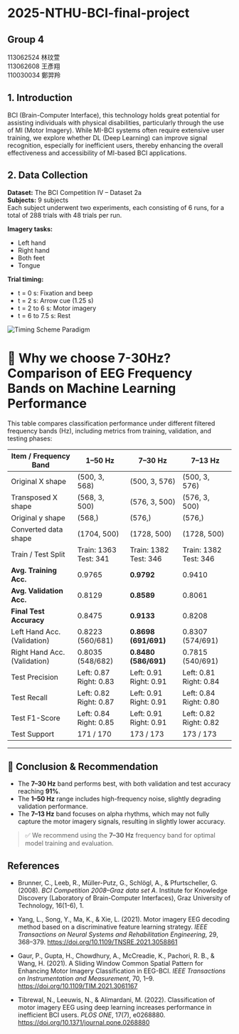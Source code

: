 # 2025-NTHU-BCI-final-project

## Group 4  
113062524 林玟萱  
113062608 王彥翔  
110030034 鄭羿羚

## 1. Introduction

BCI (Brain-Computer Interface), this technology holds great potential for assisting individuals with physical disabilities, particularly through the use of MI (Motor Imagery). While MI-BCI systems often require extensive user training, we explore whether DL (Deep Learning) can improve signal recognition, especially for inefficient users, thereby enhancing the overall effectiveness and accessibility of MI-based BCI applications.

## 2. Data Collection

**Dataset:** The BCI Competition IV – Dataset 2a  
**Subjects:** 9 subjects  
Each subject underwent two experiments, each consisting of 6 runs, for a total of 288 trials with 48 trials per run.  

**Imagery tasks:**  
- Left hand  
- Right hand  
- Both feet  
- Tongue  

**Trial timing:**  
- t = 0 s: Fixation and beep  
- t = 2 s: Arrow cue (1.25 s)  
- t = 2 to 6 s: Motor imagery  
- t = 6 to 7.5 s: Rest
  
 ![Timing Scheme Paradigm](https://raw.githubusercontent.com/orvindemsy/BCICIV2a-FBCSP/d6dce55b4951b8e46bb5e625b060d332101cdd59/img/timing-scheme-paradigm.png)

# 🧠 Why we choose 7-30Hz? Comparison of EEG Frequency Bands on Machine Learning Performance

This table compares classification performance under different filtered frequency bands (Hz), including metrics from training, validation, and testing phases:

| Item / Frequency Band | **1–50 Hz** | **7–30 Hz** | **7–13 Hz** |
|------------------------|-------------|-------------|-------------|
| Original X shape       | (500, 3, 568) | (500, 3, 576) | (500, 3, 576) |
| Transposed X shape     | (568, 3, 500) | (576, 3, 500) | (576, 3, 500) |
| Original y shape       | (568,)        | (576,)        | (576,)        |
| Converted data shape   | (1704, 500)   | (1728, 500)   | (1728, 500)   |
| Train / Test Split     | Train: 1363<br>Test: 341 | Train: 1382<br>Test: 346 | Train: 1382<br>Test: 346 |
| **Avg. Training Acc.** | 0.9765        | **0.9792**    | 0.9410        |
| **Avg. Validation Acc.** | 0.8129      | **0.8589**    | 0.8061        |
| **Final Test Accuracy** | 0.8475      | **0.9133**    | 0.8208        |
| Left Hand Acc. (Validation) | 0.8223 (560/681) | **0.8698 (691/691)** | 0.8307 (574/691) |
| Right Hand Acc. (Validation) | 0.8035 (548/682) | **0.8480 (586/691)** | 0.7815 (540/691) |
| Test Precision          | Left: 0.87<br>Right: 0.83 | Left: 0.91<br>Right: 0.91 | Left: 0.81<br>Right: 0.84 |
| Test Recall             | Left: 0.82<br>Right: 0.87 | Left: 0.91<br>Right: 0.91 | Left: 0.84<br>Right: 0.80 |
| Test F1-Score           | Left: 0.84<br>Right: 0.85 | Left: 0.91<br>Right: 0.91 | Left: 0.82<br>Right: 0.82 |
| Test Support            | 171 / 170     | 173 / 173     | 173 / 173     |

---

## 📌 Conclusion & Recommendation

- The **7–30 Hz** band performs best, with both validation and test accuracy reaching **91%**.
- The **1–50 Hz** range includes high-frequency noise, slightly degrading validation performance.
- The **7–13 Hz** band focuses on alpha rhythms, which may not fully capture the motor imagery signals, resulting in slightly lower accuracy.

> ✅ We recommend using the **7–30 Hz** frequency band for optimal model training and evaluation.

## References

- Brunner, C., Leeb, R., Müller-Putz, G., Schlögl, A., & Pfurtscheller, G. (2008). *BCI Competition 2008–Graz data set A*. Institute for Knowledge Discovery (Laboratory of Brain-Computer Interfaces), Graz University of Technology, 16(1-6), 1.

- Yang, L., Song, Y., Ma, K., & Xie, L. (2021). Motor imagery EEG decoding method based on a discriminative feature learning strategy. *IEEE Transactions on Neural Systems and Rehabilitation Engineering*, 29, 368–379. https://doi.org/10.1109/TNSRE.2021.3058861

- Gaur, P., Gupta, H., Chowdhury, A., McCreadie, K., Pachori, R. B., & Wang, H. (2021). A Sliding Window Common Spatial Pattern for Enhancing Motor Imagery Classification in EEG-BCI. *IEEE Transactions on Instrumentation and Measurement*, 70, 1–9. https://doi.org/10.1109/TIM.2021.3061167

- Tibrewal, N., Leeuwis, N., & Alimardani, M. (2022). Classification of motor imagery EEG using deep learning increases performance in inefficient BCI users. *PLOS ONE*, 17(7), e0268880. https://doi.org/10.1371/journal.pone.0268880

